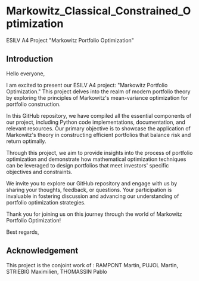 # Markowitz_Classical_Constrained_Optimization
ESILV A4 Project "Markowitz Portfolio Optimization"

## Introduction
Hello everyone,

I am excited to present our ESILV A4 project: "Markowitz Portfolio Optimization." This project delves into the realm of modern portfolio theory by exploring the principles of Markowitz's mean-variance optimization for portfolio construction.

In this GitHub repository, we have compiled all the essential components of our project, including Python code implementations, documentation, and relevant resources. Our primary objective is to showcase the application of Markowitz's theory in constructing efficient portfolios that balance risk and return optimally.

Through this project, we aim to provide insights into the process of portfolio optimization and demonstrate how mathematical optimization techniques can be leveraged to design portfolios that meet investors' specific objectives and constraints.

We invite you to explore our GitHub repository and engage with us by sharing your thoughts, feedback, or questions. Your participation is invaluable in fostering discussion and advancing our understanding of portfolio optimization strategies.

Thank you for joining us on this journey through the world of Markowitz Portfolio Optimization!

Best regards,

## Acknowledgement
This project is the conjoint work of : RAMPONT Martin, PUJOL Martin, STRIEBIG Maximilien, THOMASSIN Pablo
